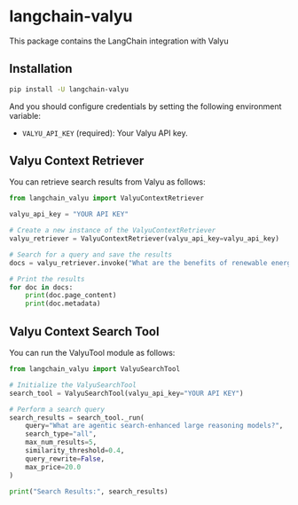 # langchain-valyu

This package contains the LangChain integration with Valyu

## Installation

```bash
pip install -U langchain-valyu
```

And you should configure credentials by setting the following environment variable:

- `VALYU_API_KEY` (required): Your Valyu API key.

## Valyu Context Retriever

You can retrieve search results from Valyu as follows:

```python
from langchain_valyu import ValyuContextRetriever

valyu_api_key = "YOUR API KEY"

# Create a new instance of the ValyuContextRetriever
valyu_retriever = ValyuContextRetriever(valyu_api_key=valyu_api_key)

# Search for a query and save the results
docs = valyu_retriever.invoke("What are the benefits of renewable energy?")

# Print the results
for doc in docs:
    print(doc.page_content)
    print(doc.metadata)
```

## Valyu Context Search Tool

You can run the ValyuTool module as follows:

```python
from langchain_valyu import ValyuSearchTool

# Initialize the ValyuSearchTool
search_tool = ValyuSearchTool(valyu_api_key="YOUR API KEY")

# Perform a search query
search_results = search_tool._run(
    query="What are agentic search-enhanced large reasoning models?",
    search_type="all",
    max_num_results=5,
    similarity_threshold=0.4,
    query_rewrite=False,
    max_price=20.0
)

print("Search Results:", search_results)
```
